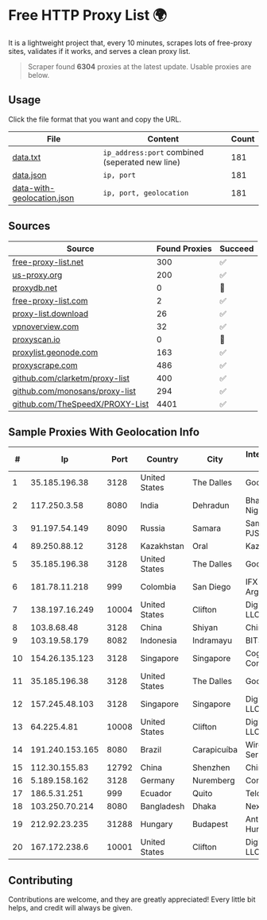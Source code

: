 
# Free HTTP Proxy List 🌍

It is a lightweight project that, every 10 minutes, scrapes lots of free-proxy sites, validates if it works, and serves a clean proxy list.


> Scraper found **6304** proxies at the latest update. Usable proxies are below.

## Usage

Click the file format that you want and copy the URL.


|File|Content|Count|
|----|-------|-----|
|[data.txt](https://raw.githubusercontent.com/themiralay/Proxy-List-World/master/data.txt)|`ip_address:port` combined (seperated new line)|181|
|[data.json](https://raw.githubusercontent.com/themiralay/Proxy-List-World/master/data.json)|`ip, port`|181|
|[data-with-geolocation.json](https://raw.githubusercontent.com/themiralay/Proxy-List-World/master/data-with-geolocation.json)|`ip, port, geolocation`|181|

## Sources

|Source|Found Proxies|Succeed|
|------|-------------|-------|
|[free-proxy-list.net](https://free-proxy-list.net)|300|✅|
|[us-proxy.org](https://www.us-proxy.org)|200|✅|
|[proxydb.net](http://proxydb.net)|0|🚫|
|[free-proxy-list.com](https://free-proxy-list.com/?page=&port=&type%5B%5D=http&type%5B%5D=https&up_time=0&search=Search)|2|✅|
|[proxy-list.download](https://www.proxy-list.download/HTTP)|26|✅|
|[vpnoverview.com](https://vpnoverview.com/privacy/anonymous-browsing/free-proxy-servers)|32|✅|
|[proxyscan.io](https://www.proxyscan.io)|0|🚫|
|[proxylist.geonode.com](https://proxylist.geonode.com/api/proxy-list?limit=300&page=1&sort_by=lastChecked&sort_type=desc&protocols=http,https)|163|✅|
|[proxyscrape.com](https://api.proxyscrape.com/v2/?request=displayproxies&protocol=http&timeout=10000&country=all&ssl=all&anonymity=all)|486|✅|
|[github.com/clarketm/proxy-list](https://raw.githubusercontent.com/clarketm/proxy-list/master/proxy-list-raw.txt)|400|✅|
|[github.com/monosans/proxy-list](https://raw.githubusercontent.com/monosans/proxy-list/main/proxies/http.txt)|294|✅|
|[github.com/TheSpeedX/PROXY-List](https://raw.githubusercontent.com/TheSpeedX/PROXY-List/master/http.txt)|4401|✅|


## Sample Proxies With Geolocation Info

|#|Ip|Port|Country|City|Internet Service Provider|
|-|--|----|-------|----|-------------------------|
|1|35.185.196.38|3128|United States|The Dalles|Google LLC|
|2|117.250.3.58|8080|India|Dehradun|Bharat Sanchar Nigam Ltd|
|3|91.197.54.149|8090|Russia|Samara|SamaraEnergo PJSC|
|4|89.250.88.12|3128|Kazakhstan|Oral|KazRENA|
|5|35.185.196.38|3128|United States|The Dalles|Google LLC|
|6|181.78.11.218|999|Colombia|San Diego|IFX Networks Argentina S.R.L|
|7|138.197.16.249|10004|United States|Clifton|DigitalOcean, LLC|
|8|103.8.68.48|3128|China|Shiyan|China Telecom|
|9|103.19.58.179|8082|Indonesia|Indramayu|BITSNET|
|10|154.26.135.123|3128|Singapore|Singapore|Cogent Communications|
|11|35.185.196.38|3128|United States|The Dalles|Google LLC|
|12|157.245.48.103|3128|Singapore|Singapore|DigitalOcean, LLC|
|13|64.225.4.81|10008|United States|Clifton|DigitalOcean, LLC|
|14|191.240.153.165|8080|Brazil|Carapicuíba|Wireless Comm Services LTDA|
|15|112.30.155.83|12792|China|Shenzhen|China Mobile|
|16|5.189.158.162|3128|Germany|Nuremberg|Contabo GmbH|
|17|186.5.31.251|999|Ecuador|Quito|Telconet S.A|
|18|103.250.70.214|8080|Bangladesh|Dhaka|Next Online Ltd.|
|19|212.92.23.235|31288|Hungary|Budapest|Antenna Hungaria|
|20|167.172.238.6|10001|United States|Clifton|DigitalOcean, LLC|



## Contributing

Contributions are welcome, and they are greatly appreciated! Every
little bit helps, and credit will always be given.

